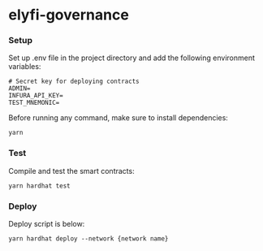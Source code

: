 # elyfi-governance

### Setup

Set up .env file in the project directory and add the following environment variables:

```
# Secret key for deploying contracts
ADMIN=
INFURA_API_KEY=
TEST_MNEMONIC=
```

Before running any command, make sure to install dependencies:

```
yarn
```

### Test

Compile and test the smart contracts:

```
yarn hardhat test
```

### Deploy

Deploy script is below:

```
yarn hardhat deploy --network {network name}
```

